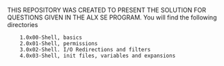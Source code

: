  THIS REPOSITORY WAS CREATED TO PRESENT THE SOLUTION FOR QUESTIONS GIVEN IN THE ALX SE PROGRAM.
	You will find the following directories
		
		1.0x00-Shell, basics
		2.0x01-Shell, permissions
		3.0x02-Shell. I/O Redirections and filters
		4.0x03-Shell, init files, variables and expansions

